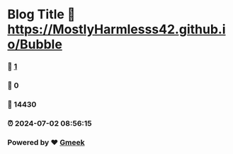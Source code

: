 # Blog Title :link: https://MostlyHarmlesss42.github.io/Bubble 
### :page_facing_up: [1](https://MostlyHarmlesss42.github.io/MostlyHarmless42.github.io/tag.html) 
### :speech_balloon: 0 
### :hibiscus: 14430 
### :alarm_clock: 2024-07-02 08:56:15 
### Powered by :heart: [Gmeek](https://github.com/Meekdai/Gmeek)
